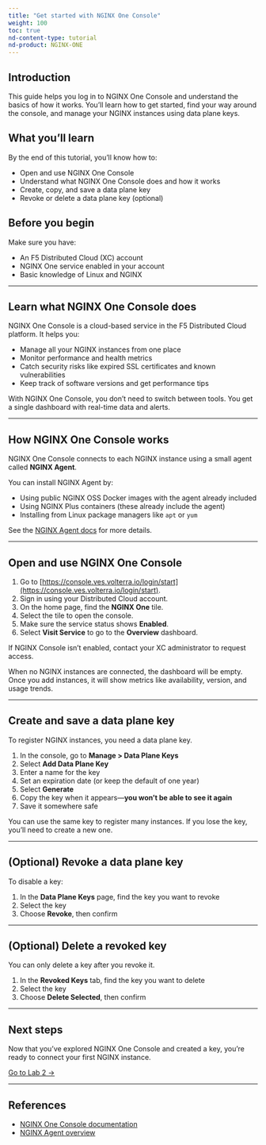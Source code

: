 ```yaml
---
title: "Get started with NGINX One Console"
weight: 100
toc: true
nd-content-type: tutorial
nd-product: NGINX-ONE
---
```


## Introduction

This guide helps you log in to NGINX One Console and understand the basics of how it works. You’ll learn how to get started, find your way around the console, and manage your NGINX instances using data plane keys.

## What you’ll learn

By the end of this tutorial, you’ll know how to:

- Open and use NGINX One Console
- Understand what NGINX One Console does and how it works
- Create, copy, and save a data plane key
- Revoke or delete a data plane key (optional)

## Before you begin

Make sure you have:

- An F5 Distributed Cloud (XC) account
- NGINX One service enabled in your account
- Basic knowledge of Linux and NGINX

---

## Learn what NGINX One Console does

NGINX One Console is a cloud-based service in the F5 Distributed Cloud platform. It helps you:

- Manage all your NGINX instances from one place
- Monitor performance and health metrics
- Catch security risks like expired SSL certificates and known vulnerabilities
- Keep track of software versions and get performance tips

With NGINX One Console, you don’t need to switch between tools. You get a single dashboard with real-time data and alerts.

---

## How NGINX One Console works

NGINX One Console connects to each NGINX instance using a small agent called **NGINX Agent**.

You can install NGINX Agent by:

- Using public NGINX OSS Docker images with the agent already included
- Using NGINX Plus containers (these already include the agent)
- Installing from Linux package managers like `apt` or `yum`

See the [NGINX Agent docs](https://docs.nginx.com/nginx-agent/overview/) for more details.

---

## Open and use NGINX One Console

1. Go to [https://console.ves.volterra.io/login/start](https://console.ves.volterra.io/login/start).
2. Sign in using your Distributed Cloud account.
3. On the home page, find the **NGINX One** tile.
4. Select the tile to open the console.
5. Make sure the service status shows **Enabled**.
6. Select **Visit Service** to go to the **Overview** dashboard.

If NGINX Console isn’t enabled, contact your XC administrator to request access.

When no NGINX instances are connected, the dashboard will be empty. Once you add instances, it will show metrics like availability, version, and usage trends.

---

## Create and save a data plane key

To register NGINX instances, you need a data plane key.

1. In the console, go to **Manage > Data Plane Keys**
2. Select **Add Data Plane Key**
3. Enter a name for the key
4. Set an expiration date (or keep the default of one year)
5. Select **Generate**
6. Copy the key when it appears—**you won’t be able to see it again**
7. Save it somewhere safe

You can use the same key to register many instances. If you lose the key, you’ll need to create a new one.

---

## (Optional) Revoke a data plane key

To disable a key:

1. In the **Data Plane Keys** page, find the key you want to revoke
2. Select the key
3. Choose **Revoke**, then confirm

---

## (Optional) Delete a revoked key

You can only delete a key after you revoke it.

1. In the **Revoked Keys** tab, find the key you want to delete
2. Select the key
3. Choose **Delete Selected**, then confirm

---

## Next steps

Now that you’ve explored NGINX One Console and created a key, you’re ready to connect your first NGINX instance.

[Go to Lab 2 →](../lab2/readme.md)

---

## References

- [NGINX One Console documentation](https://docs.nginx.com/nginx-one/)
- [NGINX Agent overview](https://docs.nginx.com/nginx-agent/overview/)